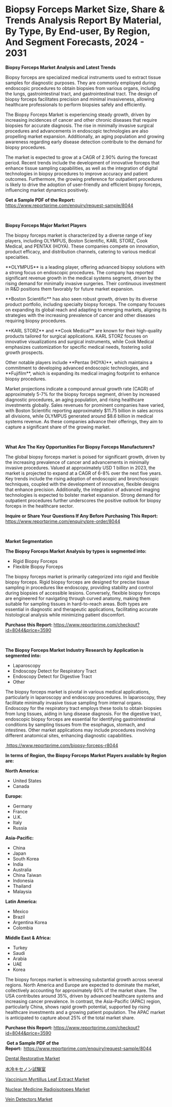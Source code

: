 <p><h1>Biopsy Forceps Market Size, Share & Trends Analysis Report By Material, By Type, By End-user, By Region, And Segment Forecasts, 2024 - 2031</h1></p><p><strong>Biopsy Forceps Market Analysis and Latest Trends</strong></p>
<p><p>Biopsy forceps are specialized medical instruments used to extract tissue samples for diagnostic purposes. They are commonly employed during endoscopic procedures to obtain biopsies from various organs, including the lungs, gastrointestinal tract, and gastrointestinal tract. The design of biopsy forceps facilitates precision and minimal invasiveness, allowing healthcare professionals to perform biopsies safely and efficiently.</p><p>The Biopsy Forceps Market is experiencing steady growth, driven by increasing incidences of cancer and other chronic diseases that require biopsies for accurate diagnosis. The rise in minimally invasive surgical procedures and advancements in endoscopic technologies are also propelling market expansion. Additionally, an aging population and growing awareness regarding early disease detection contribute to the demand for biopsy procedures.</p><p>The market is expected to grow at a CAGR of 2.90% during the forecast period. Recent trends include the development of innovative forceps that enhance tissue sampling capabilities, as well as the integration of digital technologies in biopsy procedures to improve accuracy and patient outcomes. Furthermore, the growing preference for outpatient procedures is likely to drive the adoption of user-friendly and efficient biopsy forceps, influencing market dynamics positively.</p></p>
<p><strong>Get a Sample PDF of the Report:&nbsp;</strong> <a href="https://www.reportprime.com/enquiry/request-sample/8044">https://www.reportprime.com/enquiry/request-sample/8044</a></p>
<p>&nbsp;</p>
<p><strong>Biopsy Forceps Major Market Players</strong></p>
<p><p>The biopsy forceps market is characterized by a diverse range of key players, including OLYMPUS, Boston Scientific, KARL STORZ, Cook Medical, and PENTAX (HOYA). These companies compete on innovation, product efficacy, and distribution channels, catering to various medical specialties. </p><p>**OLYMPUS** is a leading player, offering advanced biopsy solutions with a strong focus on endoscopic procedures. The company has reported significant revenue growth in the medical systems segment, driven by the rising demand for minimally invasive surgeries. Their continuous investment in R&D positions them favorably for future market expansion.</p><p>**Boston Scientific** has also seen robust growth, driven by its diverse product portfolio, including specialty biopsy forceps. The company focuses on expanding its global reach and adapting to emerging markets, aligning its strategies with the increasing prevalence of cancer and other diseases requiring biopsy procedures.</p><p>**KARL STORZ** and **Cook Medical** are known for their high-quality products tailored for surgical applications. KARL STORZ focuses on innovative visualizations and surgical instruments, while Cook Medical emphasizes customization for specific medical needs, fostering solid growth prospects.</p><p>Other notable players include **Pentax (HOYA)**, which maintains a commitment to developing advanced endoscopic technologies, and **Fujifilm**, which is expanding its medical imaging footprint to enhance biopsy procedures.</p><p>Market projections indicate a compound annual growth rate (CAGR) of approximately 5-7% for the biopsy forceps segment, driven by increased diagnostic procedures, an aging population, and rising healthcare investments globally. Sales revenues for prominent companies have varied, with Boston Scientific reporting approximately $11.75 billion in sales across all divisions, while OLYMPUS generated around $8.6 billion in medical systems revenue. As these companies advance their offerings, they aim to capture a significant share of the growing market.</p></p>
<p>&nbsp;</p>
<p><strong>What Are The Key Opportunities For Biopsy Forceps Manufacturers?</strong></p>
<p><p>The global biopsy forceps market is poised for significant growth, driven by the increasing prevalence of cancer and advancements in minimally invasive procedures. Valued at approximately USD 1 billion in 2023, the market is projected to expand at a CAGR of 6-8% over the next five years. Key trends include the rising adoption of endoscopic and bronchoscopic techniques, coupled with the development of innovative, flexible designs that enhance precision. Additionally, the integration of advanced imaging technologies is expected to bolster market expansion. Strong demand for outpatient procedures further underscores the positive outlook for biopsy forceps in the healthcare sector.</p></p>
<p><strong>Inquire or Share Your Questions If Any Before Purchasing This Report:</strong> <a href="https://www.reportprime.com/enquiry/pre-order/8044">https://www.reportprime.com/enquiry/pre-order/8044</a></p>
<p>&nbsp;</p>
<p><strong>Market Segmentation</strong></p>
<p><strong>The Biopsy Forceps Market Analysis by types is segmented into:</strong></p>
<p><ul><li>Rigid Biopsy Forceps</li><li>Flexible Biopsy Forceps</li></ul></p>
<p><p>The biopsy forceps market is primarily categorized into rigid and flexible biopsy forceps. Rigid biopsy forceps are designed for precise tissue sampling in procedures like endoscopy, providing stability and control during biopsies of accessible lesions. Conversely, flexible biopsy forceps are engineered for navigating through curved anatomy, making them suitable for sampling tissues in hard-to-reach areas. Both types are essential in diagnostic and therapeutic applications, facilitating accurate histological analysis while minimizing patient discomfort.</p></p>
<p><strong>Purchase this Report:&nbsp;</strong><a href="https://www.reportprime.com/checkout?id=8044&price=3590">https://www.reportprime.com/checkout?id=8044&price=3590</a></p>
<p>&nbsp;</p>
<p><strong>The Biopsy Forceps Market Industry Research by Application is segmented into:</strong></p>
<p><ul><li>Laparoscopy</li><li>Endoscopy Detect for Respiratory Tract</li><li>Endoscopy Detect for Digestive Tract</li><li>Other</li></ul></p>
<p><p>The biopsy forceps market is pivotal in various medical applications, particularly in laparoscopy and endoscopy procedures. In laparoscopy, they facilitate minimally invasive tissue sampling from internal organs. Endoscopy for the respiratory tract employs these tools to obtain biopsies from lung tissues, aiding in lung disease diagnosis. For the digestive tract, endoscopic biopsy forceps are essential for identifying gastrointestinal conditions by sampling tissues from the esophagus, stomach, and intestines. Other market applications may include procedures involving different anatomical sites, enhancing diagnostic capabilities.</p></p>
<p><a href="https://www.reportprime.com/biopsy-forceps-r8044">&nbsp;https://www.reportprime.com/biopsy-forceps-r8044</a></p>
<p><strong>In terms of Region, the Biopsy Forceps Market Players available by Region are:</strong></p>
<p>
    <p> <strong> North America: </strong>
        <ul>
            <li>United States</li>
            <li>Canada</li>
        </ul>
        </p> 
    <p> <strong> Europe: </strong>
        <ul>
            <li>Germany</li>
            <li>France</li>
            <li>U.K.</li>
            <li>Italy</li>
            <li>Russia</li>
        </ul>
        </p> 
    <p> <strong> Asia-Pacific: </strong>
        <ul>
            <li>China</li>
            <li>Japan</li>
            <li>South Korea</li>
            <li>India</li>
            <li>Australia</li>
            <li>China Taiwan</li>
            <li>Indonesia</li>
            <li>Thailand</li>
            <li>Malaysia</li>
        </ul>
        </p> 
    <p> <strong> Latin America: </strong>
        <ul>
            <li>Mexico</li>
            <li>Brazil</li>
            <li>Argentina Korea</li>
            <li>Colombia</li>
        </ul>
        </p> 
    <p> <strong> Middle East & Africa: </strong>
        <ul>
            <li>Turkey</li>
            <li>Saudi</li>
            <li>Arabia</li>
            <li>UAE</li>
            <li>Korea</li>
        </ul>
    </p>
    </p>
<p><p>The biopsy forceps market is witnessing substantial growth across several regions. North America and Europe are expected to dominate the market, collectively accounting for approximately 60% of the market share. The USA contributes around 35%, driven by advanced healthcare systems and increasing cancer prevalence. In contrast, the Asia-Pacific (APAC) region, particularly China, shows rapid growth potential, supported by rising healthcare investments and a growing patient population. The APAC market is anticipated to capture about 25% of the total market share.</p></p>
<p><strong>Purchase this Report: </strong><a href="https://www.reportprime.com/checkout?id=8044&price=3590">https://www.reportprime.com/checkout?id=8044&price=3590</a></p>
<p>&nbsp;<strong>Get a Sample PDF of the Report:&nbsp;&nbsp;</strong><a href="https://www.reportprime.com/enquiry/request-sample/8044">https://www.reportprime.com/enquiry/request-sample/8044</a></p>
<p><strong></strong></p>
<p><p><a href="https://github.com/WayneGriffin411/Market-Research-Report-List-1/blob/main/dental-restorative-market.md">Dental Restorative Market</a></p><p><a href="https://medium.com/@vvjajdat22/water-cooling-xenon-test-chambers-market-%E3%81%AF-%E3%82%B3%E3%82%B9%E3%83%88%E7%AE%A1%E7%90%86%E3%81%A8%E5%8A%B9%E7%8E%87%E5%90%91%E4%B8%8A%E3%82%92%E5%84%AA%E5%85%88%E3%81%97%E3%81%BE%E3%81%99-%E3%81%95%E3%82%89%E3%81%AB-%E5%A0%B1%E5%91%8A%E6%9B%B8%E3%81%AF%E5%B8%82%E5%A0%B4%E3%81%AE%E9%9C%80%E8%A6%81%E9%9D%A2%E3%81%A8%E4%BE%9B%E7%B5%A6%E9%9D%A2%E3%81%AE%E4%B8%A1%E6%96%B9%E3%82%92%E3%82%AB%E3%83%90%E3%83%BC%E3%81%97%E3%81%A6%E3%81%84%E3%81%BE%E3%81%99-water-79b1a88097f7">水冷キセノン試験室</a></p><p><a href="https://issuu.com/reportprime-2/docs/vaccinium-myrtillus-leaf-extract-ma_32557199afe4e6">Vaccinium Myrtillus Leaf Extract Market</a></p><p><a href="https://medium.com/@gazmirgurakuqi139/what-is-nuclear-medicine-radioisotopes-market-f984b5fa9bef?postPublishedType=initial">Nuclear Medicine Radioisotopes Market</a></p><p><a href="https://medium.com/@fredyyunianto_89084/the-market-for-vein-detectors-market-is-examined-in-this-report-along-with-the-factors-that-are-57ae8e182c3d">Vein Detectors Market</a></p></p>